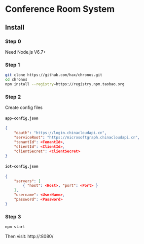 # Conference Room System

## Install

### Step 0
Need Node.js V6.7+

### Step 1
```sh
git clone https://github.com/hax/chronos.git
cd chronos
npm install --registry=https://registry.npm.taobao.org
```

### Step 2
Create config files

#### `app-config.json`
```json
{
	"oauth": "https://login.chinacloudapi.cn",
	"serviceRoot": "https://microsoftgraph.chinacloudapi.cn",
	"tenantId": <TenantId>,
	"clientId": <ClientId>,
	"clientSecret": <ClientSecret>
}
```

#### `iot-config.json`
```json
{
	"servers": [
		{ "host": <Host>, "port": <Port> }
	],
	"username": <UserName>,
	"password": <Password>
}
```

### Step 3
```sh
npm start
```

Then visit: http://<server>:8080/
